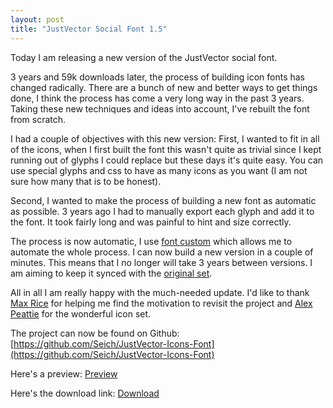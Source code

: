 ```yaml
---
layout: post
title: "JustVector Social Font 1.5"
---
```


Today I am releasing a new version of the JustVector social font.

3 years and 59k downloads later, the process of building icon fonts has changed radically. There are a bunch of new and better ways to get things done, I think the process has come a very long way in the past 3 years. Taking these new techniques and ideas into account, I've rebuilt the font from scratch.

I had a couple of objectives with this new version: First, I wanted to fit in all of the icons, when I first built the font this wasn't quite as trivial since I kept running out of glyphs I could replace but these days it's quite easy. You can use special glyphs and css to have as many icons as you want (I am not sure how many that is to be honest).

Second, I wanted to make the process of building a new font as automatic as possible. 3 years ago I had to manually export each glyph and add it to the font. It took fairly long and was painful to hint and size correctly.

The process is now automatic, I use [font custom](http://fontcustom.com/) which allows me to automate the whole process. I can now build a new version in a couple of minutes. This means that I no longer will take 3 years between versions. I am aiming to keep it synced with the [original set](http://alexpeattie.com/projects/justvector_icons/).

All in all I am really happy with the much-needed update. I'd like to thank [Max Rice](http://www.maxrice.com/) for helping me find the motivation to revisit the project and [Alex Peattie](http://alexpeattie.com) for the wonderful icon set.

The project can now be found on Github: [https://github.com/Seich/JustVector-Icons-Font](https://github.com/Seich/JustVector-Icons-Font)

Here's a preview: [Preview](/images/2014-09-15-just-vector-social-font/index.html)

Here's the download link: [Download](http://cl.ly/203m2e0n1J2K)
